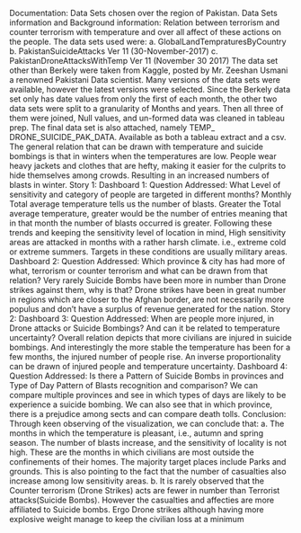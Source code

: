 Documentation:
Data Sets chosen over the region of Pakistan.
Data Sets information and Background information:
Relation between terrorism and counter terrorism with temperature and over all affect of these 
actions on the people.
The data sets used were:
  a. GlobalLandTempraturesByCountry
  b. PakistanSuicideAttacks Ver 11 (30-November-2017) 
  c. PakistanDroneAttacksWithTemp Ver 11 (November 30 2017) 
The data set other than Berkely were taken from Kaggle, posted by Mr. Zeeshan Usmani a renowned
Pakistani Data scientist. Many versions of the data sets were available, however the latest versions 
were selected. 
  Since the Berkely data set only has date values from only the first of each month, the other two data 
sets were split to a granularity of Months and years. Then all three of them were joined, Null values, 
and un-formed data was cleaned in tableau prep. The final data set is also attached, namely TEMP_ 
DRONE_SUICIDE_PAK_DATA. Available as both a tableau extract and a csv.
The general relation that can be drawn with temperature and suicide bombings is that in winters 
when the temperatures are low. People wear heavy jackets and clothes that are hefty, making it 
easier for the culprits to hide themselves among crowds. Resulting in an increased numbers of blasts 
in winter. 
Story 1:
  Dashboard 1:
    Question Addressed: What Level of sensitivity and category of people are targeted in different 
    months?
      Monthly Total average temperature tells us the number of blasts. Greater the Total average 
      temperature, greater would be the number of entries meaning that in that month the number of 
      blasts occurred is greater. Following these trends and keeping the sensitivity level of location in mind, 
      High sensitivity areas are attacked in months with a rather harsh climate. i.e., extreme cold or 
      extreme summers. Targets in these conditions are usually military areas.
  Dashboard 2:
    Question Addressed: Which province & city has had more of what, terrorism or counter terrorism
    and what can be drawn from that relation?
      Very rarely Suicide Bombs have been more in number than Drone strikes against them, why is that?
      Drone strikes have been in great number in regions which are closer to the Afghan border, are not 
      necessarily more populus and don’t have a surplus of revenue generated for the nation. 
Story 2:
  Dashboard 3:
    Question Addressed: When are people more injured, in Drone attacks or Suicide Bombings? And can 
    it be related to temperature uncertainty?
      Overall relation depicts that more civilians are injured in suicide bombings. And interestingly the 
      more stable the temperature has been for a few months, the injured number of people rise. 
      An inverse proportionality can be drawn of injured people and temperature uncertainty.
  Dashboard 4:
    Question Addressed: Is there a Pattern of Suicide Bombs in provinces and Type of Day Pattern of 
    Blasts recognition and comparison?
      We can compare multiple provinces and see in which types of days are likely to be experience a 
      suicide bombing. 
      We can also see that in which province, there is a prejudice among sects and can compare death 
      tolls.
Conclusion:
Through keen observing of the visualization, we can conclude that:
    a. The months in which the temperature is pleasant, i.e., autumn and spring season. The 
    number of blasts increase, and the sensitivity of locality is not high. These are the months in 
    which civilians are most outside the confinements of their homes. The majority target places 
    include Parks and grounds. This is also pointing to the fact that the number of casualties also 
    increase among low sensitivity areas.
    b. It is rarely observed that the Counter terrorism (Drone Strikes) acts are fewer in number than 
    Terrorist attacks(Suicide Bombs). However the casualties and affecties are more affiliated to 
    Suicide bombs. Ergo Drone strikes although having more explosive weight manage to keep 
    the civilian loss at a minimum

